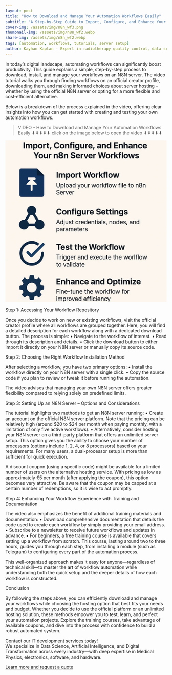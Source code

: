 ```yaml
---
layout: post
title: "How to Download and Manage Your Automation Workflows Easily"
subtitle: "A Step-by-Step Guide to Import, Configure, and Enhance Your N8N Server Workflows"
cover-img: /assets/img/n8n_wf3.png
thumbnail-img: /assets/img/n8n_wf2.webp 
share-img: /assets/img/n8n_wf2.webp
tags: [automation, workflows, tutorials, server setup]  
author: Kayhan Kaptan - Expert in radiotherapy quality control, data science and automation
---
```


In today’s digital landscape, automating workflows can significantly boost productivity. This guide explains a simple, step-by-step process to download, install, and manage your workflows on an N8N server. The video tutorial walks you through finding workflows on an official creator profile, downloading them, and making informed choices about server hosting – whether by using the official N8N server or opting for a more flexible and cost‑efficient alternative.

Below is a breakdown of the process explained in the video, offering clear insights into how you can get started with creating and testing your own automation workflows.

> VIDEO - How to Download and Manage Your Automation Workflows Easily ⬇⬇⬇⬇⬇ 
> click on the image below to open the video ⬇⬇⬇⬇⬇

[![VIDEO - Mastering n8n Automation ](/assets/img/n8n_wf2.webp)](https://www.youtube.com/watch?v=x7VwQBmjLxY&t=77s)

Step 1: Accessing Your Workflow Repository

Once you decide to work on new or existing workflows, visit the official creator profile where all workflows are grouped together. Here, you will find a detailed description for each workflow along with a dedicated download button. The process is simple:
• Navigate to the workflow of interest.
• Read through its description and details.
• Click the download button to either import it directly on your N8N server or manually copy its source code.

Step 2: Choosing the Right Workflow Installation Method

After selecting a workflow, you have two primary options:
• Install the workflow directly on your N8N server with a single click.
• Copy the source code if you plan to review or tweak it before running the automation.

The video advises that managing your own N8N server offers greater flexibility compared to relying solely on predefined limits.

Step 3: Setting Up an N8N Server – Options and Considerations

The tutorial highlights two methods to get an N8N server running:
• Create an account on the official N8N server platform. Note that the pricing can be relatively high (around $20 to $24 per month when paying monthly, with a limitation of only five active workflows).
• Alternatively, consider hosting your N8N server on a third-party platform that offers an unlimited server setup. This option gives you the ability to choose your number of processors (options include 1, 2, 4, or 8 processors) based on your requirements. For many users, a dual-processor setup is more than sufficient for quick execution.
  
A discount coupon (using a specific code) might be available for a limited number of users on the alternative hosting service. With pricing as low as approximately €5 per month (after applying the coupon), this option becomes very attractive. Be aware that the coupon may be capped at a certain number of redemptions, so it is wise to act promptly.

Step 4: Enhancing Your Workflow Experience with Training and Documentation

The video also emphasizes the benefit of additional training materials and documentation:
• Download comprehensive documentation that details the code used to create each workflow by simply providing your email address.
• Subscribe to a newsletter to receive future workflows and updates in advance.
• For beginners, a free training course is available that covers setting up a workflow from scratch. This course, lasting around two to three hours, guides you through each step, from installing a module (such as Telegram) to configuring every part of the automation process.

This well-organized approach makes it easy for anyone—regardless of technical skill—to master the art of workflow automation while understanding both the quick setup and the deeper details of how each workflow is constructed.

Conclusion

By following the steps above, you can efficiently download and manage your workflows while choosing the hosting option that best fits your needs and budget. Whether you decide to use the official platform or an unlimited hosting solution, these methods empower you to test, learn, and perfect your automation projects. Explore the training courses, take advantage of available coupons, and dive into the process with confidence to build a robust automated system.

Contact our IT development services today!  
We specialize in Data Science, Artificial Intelligence, and Digital Transformation across every industry—with deep expertise in Medical Physics, electronics, software, and hardware.  

[Learn more and request a quote](https://kaptandatasolutions.github.io/pricing/)  
